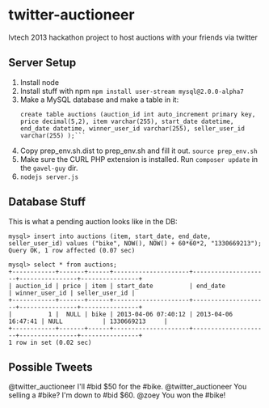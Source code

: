 twitter-auctioneer
==================

lvtech 2013 hackathon project to host auctions with your friends via twitter

Server Setup
------------

1. Install node
2. Install stuff with npm `npm install user-stream mysql@2.0.0-alpha7`
3. Make a MySQL database and make a table in it:
    ```create table bids (bid_id int auto_increment primary key, price decimal(5,2), twitter_user_id varchar(255), item varchar(255), date datetime );
    create table auctions (auction_id int auto_increment primary key, price decimal(5,2), item varchar(255), start_date datetime, end_date datetime, winner_user_id varchar(255), seller_user_id varchar(255) );```
3. Copy prep_env.sh.dist to prep_env.sh and fill it out.  `source prep_env.sh`
3. Make sure the CURL PHP extension is installed.  Run `composer update` in the `gavel-guy` dir.
4. `nodejs server.js`

Database Stuff
--------------

This is what a pending auction looks like in the DB:
```
mysql> insert into auctions (item, start_date, end_date, seller_user_id) values ("bike", NOW(), NOW() + 60*60*2, "1330669213");
Query OK, 1 row affected (0.07 sec)

mysql> select * from auctions;
+------------+-------+------+---------------------+---------------------+----------------+----------------+
| auction_id | price | item | start_date          | end_date            | winner_user_id | seller_user_id |
+------------+-------+------+---------------------+---------------------+----------------+----------------+
|          1 |  NULL | bike | 2013-04-06 07:40:12 | 2013-04-06 16:47:41 | NULL           | 1330669213     |
+------------+-------+------+---------------------+---------------------+----------------+----------------+
1 row in set (0.02 sec)
```

Possible Tweets
---------------

@twitter_auctioneer I'll #bid $50 for the #bike.
@twitter_auctioneer You selling a #bike?  I'm down to #bid $60.
@zoey You won the #bike!
